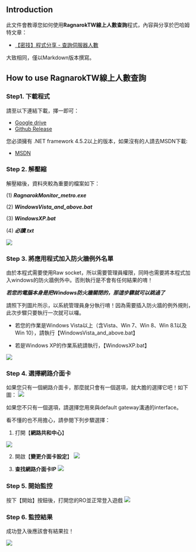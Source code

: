## Introduction
此文件會教導您如何使用**RagnarokTW線上人數查詢**程式，內容與分享於巴哈姆特文章：
 - [【密技】程式分享 - 查詢伺服器人數](https://forum.gamer.com.tw/Co.php?bsn=04212&sn=2733244)

大致相同，僅以Markdown版本撰寫。

## How to use RagnarokTW線上人數查詢
### Step1. 下載程式
請至以下連結下載，擇一即可：
- [Google drive](https://ref.gamer.com.tw/redir.php?url=https%3A%2F%2Fdrive.google.com%2Ffile%2Fd%2F0B-_O7A9rVgxsVjZIWm94aVZId3M%2Fview%3Fusp%3Dsharing)  
- [Github Release](https://github.com/SDxBacon/RagnarokOnlineTWPlayerMonitor/releases/latest)
  
您必須擁有 .NET framework 4.5.2以上的版本，如果沒有的人請去MSDN下載:
- [MSDN](https://docs.microsoft.com/zh-tw/dotnet/framework/install/guide-for-developers)

### Step 2. 解壓縮  

解壓縮後，資料夾較為重要的檔案如下：

(1)  _**RagnarokMonitor_metro.exe**_

(2)  **_WindowsVista_and_above.bat_**

(3)  **_WindowsXP.bat_**

(4)  **_必讀.txt_**

![](https://i.imgur.com/Hq6ylaN.png)

  ### Step 3. 將應用程式加入防火牆例外名單 

 由於本程式需要使用Raw socket，所以需要管理員權限，同時也需要將本程式加入windows的防火牆例外中。否則執行是不會有任何結果的唷！

***若您的電腦本身是把Windows防火牆關閉的，那這步驟就可以跳過了***

請照下列圖片所示，以系統管理員身分執行唷！因為需要插入防火牆的例外規則，此次步驟只要執行一次就可以囉。
- 若您的作業是Windows Vista以上（含Vista、Win 7、Win 8、Win 8.1以及Win 10），請執行【WindowsVista_and_above.bat】

- 若是Windows XP的作業系統請執行，【WindowsXP.bat】
  
![](https://i.imgur.com/X4asNii.png)

  
### Step 4. 選擇網路介面卡
  
如果您只有一個網路介面卡，那麼就只會有一個選項，就大膽的選擇它吧！如下圖：
  ![](https://imgur.com/MbmZmlN.png)

  
如果您不只有一個選項，請選擇您用來與default gateway溝通的interface。

看不懂的也不用擔心，請參閱下列步驟選擇：
 

1. 打開【**網路共和中心**】

![](https://i.imgur.com/ZfZ5gcM.png)

  
2. 開啟【**變更介面卡設定**】
![](https://i.imgur.com/b0OdeyE.png)
  
3. **查找網路介面卡IP**
![](https://imgur.com/ymEsyab.png)

  

### Step 5. 開始監控

按下【開始】按鈕後，打開您的RO並正常登入遊戲
  ![](https://i.imgur.com/DjKR9C1.png)

### Step 6. 監控結果
成功登入後應該會有結果拉！

  ![](https://i.imgur.com/hizFntV.png)
